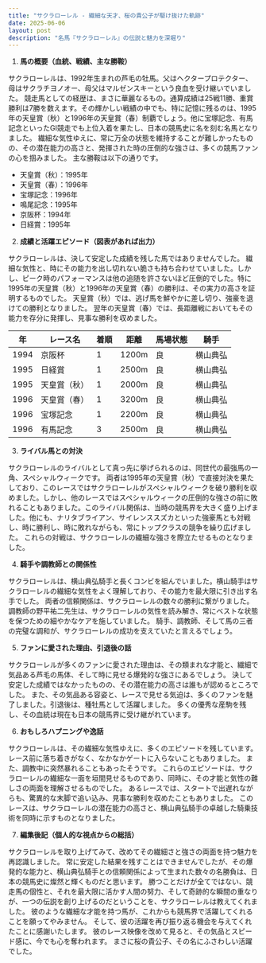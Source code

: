 ```yaml
---
title: "サクラローレル - 繊細な天才、桜の貴公子が駆け抜けた軌跡"
date: 2025-06-06
layout: post
description: "名馬『サクラローレル』の伝説と魅力を深堀り"
---
```


1. **馬の概要（血統、戦績、主な勝鞍）**

サクラローレルは、1992年生まれの芦毛の牡馬。父はヘクタープロテクター、母はサクラチヨノオー、母父はマルゼンスキーという良血を受け継いでいました。  競走馬としての経歴は、まさに華麗なるもの。通算成績は25戦11勝、重賞勝利は7勝を数えます。その輝かしい戦績の中でも、特に記憶に残るのは、1995年の天皇賞（秋）と1996年の天皇賞（春）制覇でしょう。他に宝塚記念、有馬記念といったGI競走でも上位入着を果たし、日本の競馬史に名を刻む名馬となりました。  繊細な気性ゆえに、常に万全の状態を維持することが難しかったものの、その潜在能力の高さと、発揮された時の圧倒的な強さは、多くの競馬ファンの心を掴みました。  主な勝鞍は以下の通りです。

* 天皇賞（秋）：1995年
* 天皇賞（春）：1996年
* 宝塚記念：1996年
* 鳴尾記念：1995年
* 京阪杯：1994年
* 日経賞：1995年


2. **成績と活躍エピソード（図表があれば出力）**

サクラローレルは、決して安定した成績を残した馬ではありませんでした。  繊細な気性と、時にその能力を出し切れない脆さも持ち合わせていました。しかし、ピーク時のパフォーマンスは他の追随を許さないほど圧倒的でした。特に1995年の天皇賞（秋）と1996年の天皇賞（春）の勝利は、その実力の高さを証明するものでした。  天皇賞（秋）では、逃げ馬を鮮やかに差し切り、強豪を退けての勝利となりました。  翌年の天皇賞（春）では、長距離戦においてもその能力を存分に発揮し、見事な勝利を収めました。

| 年 | レース名         | 着順 | 距離 | 馬場状態 | 騎手      |
|----|-----------------|-----|------|----------|-----------|
| 1994 | 京阪杯           | 1   | 1200m| 良       | 横山典弘  |
| 1995 | 日経賞           | 1   | 2500m| 良       | 横山典弘  |
| 1995 | 天皇賞（秋）     | 1   | 2000m| 良       | 横山典弘  |
| 1996 | 天皇賞（春）     | 1   | 3200m| 良       | 横山典弘  |
| 1996 | 宝塚記念         | 1   | 2200m| 良       | 横山典弘  |
| 1996 | 有馬記念         | 3   | 2500m| 良       | 横山典弘  |


3. **ライバル馬との対決**

サクラローレルのライバルとして真っ先に挙げられるのは、同世代の最強馬の一角、スペシャルウィークです。  両者は1995年の天皇賞（秋）で直接対決を果たしており、このレースではサクラローレルがスペシャルウィークを破り勝利を収めました。しかし、他のレースではスペシャルウィークの圧倒的な強さの前に敗れることもありました。このライバル関係は、当時の競馬界を大きく盛り上げました。他にも、ナリタブライアン、サイレンススズカといった強豪馬とも対戦し、時に勝利し、時に敗れながらも、常にトップクラスの競争を繰り広げました。  これらの対戦は、サクラローレルの繊細な強さを際立たせるものとなりました。


4. **騎手や調教師との関係性**

サクラローレルは、横山典弘騎手と長くコンビを組んでいました。横山騎手はサクラローレルの繊細な気性をよく理解しており、その能力を最大限に引き出す名手でした。  両者の信頼関係は、サクラローレルの数々の勝利に繋がりました。調教師の野平祐二先生は、サクラローレルの気性を読み解き、常にベストな状態を保つための細やかなケアを施していました。  騎手、調教師、そして馬の三者の完璧な調和が、サクラローレルの成功を支えていたと言えるでしょう。


5. **ファンに愛された理由、引退後の話**

サクラローレルが多くのファンに愛された理由は、その類まれな才能と、繊細で気品ある芦毛の馬体、そして時に見せる爆発的な強さにあるでしょう。  決して安定した成績ではなかったものの、その潜在能力の高さは誰もが認めるところでした。  また、その気品ある容姿と、レースで見せる気迫は、多くのファンを魅了しました。引退後は、種牡馬として活躍しました。  多くの優秀な産駒を残し、その血統は現在も日本の競馬界に受け継がれています。


6. **おもしろハプニングや逸話**

サクラローレルは、その繊細な気性ゆえに、多くのエピソードを残しています。  レース前に落ち着きがなく、なかなかゲートに入らないこともありました。  また、調教中に突然暴れることもあったそうです。  これらのエピソードは、サクラローレルの繊細な一面を垣間見せるものであり、同時に、その才能と気性の難しさの両面を理解させるものでした。  あるレースでは、スタートで出遅れながらも、驚異的な末脚で追い込み、見事な勝利を収めたこともありました。  このレースは、サクラローレルの潜在能力の高さと、横山典弘騎手の卓越した騎乗技術を同時に示すものとなりました。


7. **編集後記（個人的な視点からの総括）**

サクラローレルを取り上げてみて、改めてその繊細さと強さの両面を持つ魅力を再認識しました。  常に安定した結果を残すことはできませんでしたが、その爆発的な能力と、横山典弘騎手との信頼関係によって生まれた数々の名勝負は、日本の競馬史に燦然と輝くものだと思います。  勝つことだけが全てではない、競走馬の個性と、それを最大限に活かす人間の努力、そして奇跡的な瞬間の重なりが、一つの伝説を創り上げるのだということを、サクラローレルは教えてくれました。  彼のような繊細な才能を持つ馬が、これからも競馬界で活躍してくれることを願ってやみません。  そして、彼の活躍を再び振り返る機会を与えてくれたことに感謝いたします。  彼のレース映像を改めて見ると、その気品とスピード感に、今でも心を奪われます。  まさに桜の貴公子、その名にふさわしい活躍でした。

